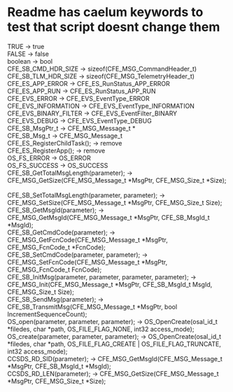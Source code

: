 # Readme has caelum keywords to test that script doesnt change them

TRUE -> true<br/>
FALSE -> false<br/>
boolean -> bool<br/>
CFE_SB_CMD_HDR_SIZE -> sizeof(CFE_MSG_CommandHeader_t)<br/>
CFE_SB_TLM_HDR_SIZE -> sizeof(CFE_MSG_TelemetryHeader_t)<br/>
CFE_ES_APP_ERROR -> CFE_ES_RunStatus_APP_ERROR<br/>
CFE_ES_APP_RUN -> CFE_ES_RunStatus_APP_RUN<br/>
CFE_EVS_ERROR -> CFE_EVS_EventType_ERROR<br/>
CFE_EVS_INFORMATION -> CFE_EVS_EventType_INFORMATION<br/>
CFE_EVS_BINARY_FILTER -> CFE_EVS_EventFilter_BINARY<br/>
CFE_EVS_DEBUG -> CFE_EVS_EventType_DEBUG<br/>
CFE_SB_MsgPtr_t -> CFE_MSG_Message_t *<br/>
CFE_SB_Msg_t -> CFE_MSG_Message_t<br/>
CFE_ES_RegisterChildTask(); -> remove<br/>
CFE_ES_RegisterApp(); -> remove<br/>
OS_FS_ERROR -> OS_ERROR<br/>
OS_FS_SUCCESS -> OS_SUCCESS<br/>
CFE_SB_GetTotalMsgLength(parameter); -> CFE_MSG_GetSize(CFE_MSG_Message_t *MsgPtr, CFE_MSG_Size_t *Size);<br/>                  
CFE_SB_SetTotalMsgLength(parameter, parameter); -> CFE_MSG_SetSize(CFE_MSG_Message_t *MsgPtr, CFE_MSG_Size_t Size);<br/>
CFE_SB_GetMsgId(parameter); -> CFE_MSG_GetMsgId(CFE_MSG_Message_t *MsgPtr, CFE_SB_MsgId_t *MsgId);<br/>
CFE_SB_GetCmdCode(parameter); -> CFE_MSG_GetFcnCode(CFE_MSG_Message_t *MsgPtr, CFE_MSG_FcnCode_t *FcnCode);<br/>
CFE_SB_SetCmdCode(parameter, parameter); -> CFE_MSG_SetFcnCode(CFE_MSG_Message_t *MsgPtr, CFE_MSG_FcnCode_t FcnCode);<br/>
CFE_SB_InitMsg(parameter, parameter, parameter, parameter); -> CFE_MSG_Init(CFE_MSG_Message_t *MsgPtr, CFE_SB_MsgId_t MsgId, CFE_MSG_Size_t Size);<br/>
CFE_SB_SendMsg(parameter); -> CFE_SB_TransmitMsg(CFE_MSG_Message_t *MsgPtr, bool IncrementSequenceCount);<br/>
OS_open(parameter, parameter, parameter); -> OS_OpenCreate(osal_id_t *filedes, char *path, OS_FILE_FLAG_NONE, int32 access_mode);<br/>
OS_create(parameter, parameter, parameter); -> OS_OpenCreate(osal_id_t *filedes, char *path, OS_FILE_FLAG_CREATE | OS_FILE_FLAG_TRUNCATE, int32 access_mode);<br/>
CCSDS_RD_SID(parameter); -> CFE_MSG_GetMsgId(CFE_MSG_Message_t *MsgPtr, CFE_SB_MsgId_t *MsgId);<br/>
CCSDS_RD_LEN(parameter); -> CFE_MSG_GetSize(CFE_MSG_Message_t *MsgPtr, CFE_MSG_Size_t *Size);<br/>

